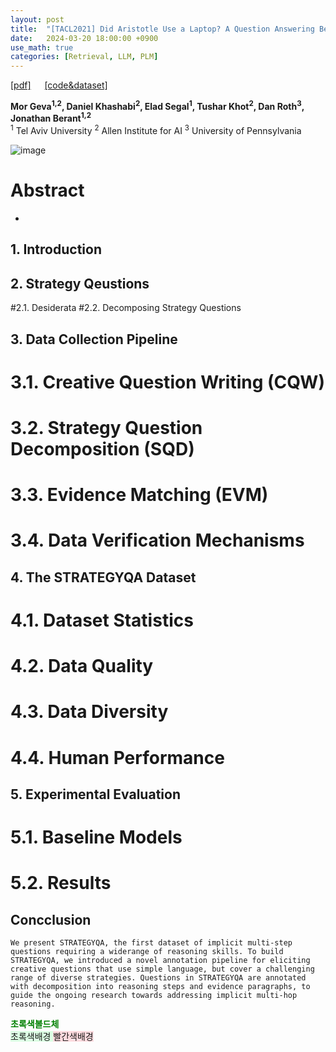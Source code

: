 ```yaml
---
layout: post
title:  "[TACL2021] Did Aristotle Use a Laptop? A Question Answering Benchmark with Implicit Reasoning Strategies"
date:   2024-03-20 18:00:00 +0900
use_math: true
categories: [Retrieval, LLM, PLM]
---
```


[[pdf]](https://aclanthology.org/2021.tacl-1.21.pdf)  &emsp;
[[code&dataset]](https://allenai.org/data/strategyqa)

**Mor Geva<sup>1,2</sup>, Daniel Khashabi<sup>2</sup>, Elad Segal<sup>1</sup>, Tushar Khot<sup>2</sup>, Dan Roth<sup>3</sup>, Jonathan Berant<sup>1,2</sup>**
<br><sup>1</sup> Tel Aviv University <sup>2</sup> Allen Institute for AI <sup>3</sup> University of Pennsylvania &emsp;

![image](https://github.com/yong1-kim/yong1-kim.github.io/assets/42200027/cb198cb6-b314-412b-9770-4585a63fb1fb)

# Abstract
- 

## 1. Introduction

## 2. Strategy Qeustions
#2.1. Desiderata
#2.2. Decomposing Strategy Questions

## 3. Data Collection Pipeline
# 3.1. Creative Question Writing (CQW)
# 3.2. Strategy Question Decomposition (SQD)
# 3.3. Evidence Matching (EVM)
# 3.4. Data Verification Mechanisms

## 4. The STRATEGYQA Dataset
# 4.1. Dataset Statistics
# 4.2. Data Quality
# 4.3. Data Diversity
# 4.4. Human Performance


## 5. Experimental Evaluation
# 5.1. Baseline Models
# 5.2. Results


## Concclusion
```
We present STRATEGYQA, the first dataset of implicit multi-step questions requiring a widerange of reasoning skills. To build STRATEGYQA, we introduced a novel annotation pipeline for eliciting creative questions that use simple language, but cover a challenging range of diverse strategies. Questions in STRATEGYQA are annotated with decomposition into reasoning steps and evidence paragraphs, to guide the ongoing research towards addressing implicit multi-hop reasoning.
```

<span style='color:green;font-weight:bold'> 초록색볼드체 </span>
<br>
<span style='background-color: #dcffe4'> 초록색배경 </span>
<span style='background-color: #ffdce0'> 빨간색배경 </span>
